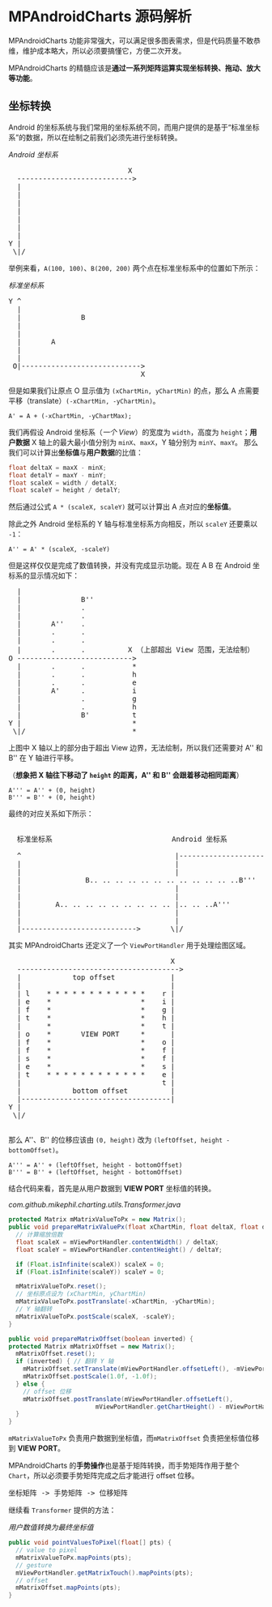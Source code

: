 MPAndroidCharts 源码解析
===

MPAndroidCharts 功能非常强大，可以满足很多图表需求，但是代码质量不敢恭维，维护成本略大，所以必须要搞懂它，方便二次开发。

MPAndroidCharts 的精髓应该是**通过一系列矩阵运算实现坐标转换、拖动、放大等功能**。

坐标转换
---

Android 的坐标系统与我们常用的坐标系统不同，而用户提供的是基于“标准坐标系”的数据，所以在绘制之前我们必须先进行坐标转换。

*Android 坐标系*
<pre>
                            X
  --------------------------->
  |
  |
  |
  |
  |
  |
  |
Y |
 \|/
</pre>

举例来看，`A(100, 100)`、`B(200, 200)` 两个点在标准坐标系中的位置如下所示：

*标准坐标系*
<pre>
Y ^
  |
  |              B
  |
  |
  |       A
  |
  |
 O|---------------------------->
                               X
</pre>

但是如果我们让原点 O 显示值为 `(xChartMin, yChartMin)` 的点，那么 A 点需要平移（translate）`(-xChartMin, -yChartMin)`。

```
A' = A + (-xChartMin, -yChartMax);
```

我们再假设 Android 坐标系（*一个 View*）的宽度为 `width`，高度为 `height`；**用户数据** X 轴上的最大最小值分别为 `minX`、`maxX`，Y 轴分别为 `minY`、`maxY`。 那么我们可以计算出**坐标值**与**用户数据**的比值：

```java
float deltaX = maxX - minX;
float detalY = maxY - minY;
float scaleX = width / detalX;
float scaleY = height / detalY;
```

然后通过公式 `A * (scaleX, scaleY)` 就可以计算出 A 点对应的**坐标值**。

除此之外 Android 坐标系的 Y 轴与标准坐标系方向相反，所以 `scaleY` 还要乘以 `-1`：

```
A'' = A' * (scaleX, -scaleY)
```

但是这样仅仅是完成了数值转换，并没有完成显示功能。现在 A B 在 Android 坐标系的显示情况如下：

<pre>
  |
  |              B''
  |              .
  |              .
  |       A''    .
  |       .      .
  |       .      .
  |       .      .          X （上部超出 View 范围，无法绘制）
O --------------------------->
  |       .      .           *
  |       .      .           h
  |       .      .           e
  |       A'     .           i
  |              .           g
  |              .           h
  |              B'          t
Y |                          *
 \|/                         *
</pre>

上图中 X 轴以上的部分由于超出 View 边界，无法绘制，所以我们还需要对 A'' 和 B'' 在 Y 轴进行平移。

（**想象把 X 轴往下移动了 `height` 的距离，A'' 和 B'' 会跟着移动相同距离**）

```
A''' = A'' + (0, height)
B''' = B'' + (0, height)
```

最终的对应关系如下所示：

<pre>

  标准坐标系                            Android 坐标系

  ^                                    |------------------------------>
  |                                    |
  |                                    |
  |               B.. .. .. .. .. .. .. .. .. .. .. ..B'''
  |                                    |
  |                                    |
  |        A.. .. .. .. .. .. .. .. .. |.. .. ..A'''
  |                                    |
  |                                    |
  |--------------------------->       \|/
</pre>

其实 MPAndroidCharts 还定义了一个 `ViewPortHandler` 用于处理绘图区域。

<pre>
                                      X
  -------------------------------------->
  |            top offset             |
  |                                   |
  | l    * * * * * * * * * * * *    r |
  | e    *                     *    i |
  | f    *                     *    g |
  | t    *                     *    h |
  |      *                     *    t |
  | o    *       VIEW PORT     *      |
  | f    *                     *    o |
  | f    *                     *    f |
  | s    *                     *    f |
  | e    *                     *    s |
  | t    * * * * * * * * * * * *    e |
  |                                 t |
  |            bottom offset          |
  |-----------------------------------|
Y |
 \|/

</pre>

那么 A''、B'' 的位移应该由  `(0, height)` 改为 `(leftOffset, height - bottomOffset)`。

```
A''' = A'' + (leftOffset, height - bottomOffset)
B''' = B'' + (leftOffset, height - bottomOffset)
```

结合代码来看，首先是从用户数据到 **VIEW PORT** 坐标值的转换。

*com.github.mikephil.charting.utils.Transformer.java*

```java
protected Matrix mMatrixValueToPx = new Matrix();
public void prepareMatrixValuePx(float xChartMin, float deltaX, float deltaY, float yChartMin) {
  // 计算缩放倍数
  float scaleX = mViewPortHandler.contentWidth() / deltaX;
  float scaleY = mViewPortHandler.contentHeight() / deltaY;

  if (Float.isInfinite(scaleX)) scaleX = 0;
  if (Float.isInfinite(scaleY)) scaleY = 0;

  mMatrixValueToPx.reset();
  // 坐标原点设为 (xChartMin, yChartMin) 
  mMatrixValueToPx.postTranslate(-xChartMin, -yChartMin);
  // Y 轴翻转
  mMatrixValueToPx.postScale(scaleX, -scaleY);
}
```

```java
public void prepareMatrixOffset(boolean inverted) {
protected Matrix mMatrixOffset = new Matrix();
  mMatrixOffset.reset();
  if (inverted) { // 翻转 Y 轴
    mMatrixOffset.setTranslate(mViewPortHandler.offsetLeft(), -mViewPortHandler.offsetTop());
    mMatrixOffset.postScale(1.0f, -1.0f);
  } else {
    // offset 位移
    mMatrixOffset.postTranslate(mViewPortHandler.offsetLeft(), 
                        mViewPortHandler.getChartHeight() - mViewPortHandler.offsetBottom());
  }
}
```

`mMatrixValueToPx` 负责用户数据到坐标值，而`mMatrixOffset` 负责把坐标值位移到 **VIEW PORT**。 

MPAndroidCharts 的**手势操作**也是基于矩阵转换，而手势矩阵作用于整个 `Chart`，所以必须要手势矩阵完成之后才能进行 offset 位移。

<pre>
坐标矩阵 -> 手势矩阵 -> 位移矩阵
</pre>

继续看 `Transformer` 提供的方法：

*用户数值转换为最终坐标值*
```java
public void pointValuesToPixel(float[] pts) {
  // value to pixel
  mMatrixValueToPx.mapPoints(pts);
  // gesture
  mViewPortHandler.getMatrixTouch().mapPoints(pts);
  // offset
  mMatrixOffset.mapPoints(pts);
}
```



